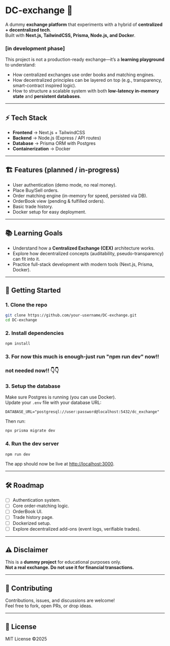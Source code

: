 # DC-exchange 🚀  
A dummy **exchange platform** that experiments with a hybrid of **centralized + decentralized tech**.  
Built with **Next.js, TailwindCSS, Prisma, Node.js, and Docker**.  

### [in development phase]

This project is not a production-ready exchange—it’s a **learning playground** to understand:  
- How centralized exchanges use order books and matching engines.  
- How decentralized principles can be layered on top (e.g., transparency, smart-contract inspired logic).  
- How to structure a scalable system with both **low-latency in-memory state** and **persistent databases**.  

---

## ⚡ Tech Stack
- **Frontend** → Next.js + TailwindCSS  
- **Backend** → Node.js (Express / API routes)  
- **Database** → Prisma ORM with Postgres  
- **Containerization** → Docker  

---

## 🏗️ Features (planned / in-progress)
- User authentication (demo mode, no real money).  
- Place Buy/Sell orders.  
- Order matching engine (in-memory for speed, persisted via DB).  
- OrderBook view (pending & fulfilled orders).  
- Basic trade history.  
- Docker setup for easy deployment.  

---

## 📚 Learning Goals
- Understand how a **Centralized Exchange (CEX)** architecture works.  
- Explore how decentralized concepts (auditability, pseudo-transparency) can fit into it.  
- Practice full-stack development with modern tools (Next.js, Prisma, Docker).  

---

## 🚀 Getting Started

### 1. Clone the repo
```bash
git clone https://github.com/your-username/DC-exchange.git
cd DC-exchange
```

### 2. Install dependencies
```bash
npm install
```

### 3. For now this much is enough-just run "npm run dev" now!!

### not needed now!! 👇👇
### 3. Setup the database
Make sure Postgres is running (you can use Docker).  
Update your `.env` file with your database URL:  

```env
DATABASE_URL="postgresql://user:password@localhost:5432/dc_exchange"
```

Then run:
```bash
npx prisma migrate dev
```

### 4. Run the dev server
```bash
npm run dev
```

The app should now be live at [http://localhost:3000](http://localhost:3000).

---

## 🛠️ Roadmap
- [ ] Authentication system.  
- [ ] Core order-matching logic.  
- [ ] OrderBook UI.  
- [ ] Trade history page.  
- [ ] Dockerized setup.  
- [ ] Explore decentralized add-ons (event logs, verifiable trades).  

---

## ⚠️ Disclaimer
This is a **dummy project** for educational purposes only.  
**Not a real exchange. Do not use it for financial transactions.**

---

## 🤝 Contributing
Contributions, issues, and discussions are welcome!  
Feel free to fork, open PRs, or drop ideas.  

---

## 📜 License
MIT License ©2025
